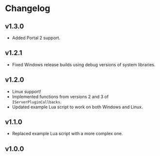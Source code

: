 # Changelog

## v1.3.0

- Added Portal 2 support.

## v1.2.1

- Fixed Windows release builds using debug versions of system libraries.

## v1.2.0

- Linux support!
- Implemented functions from versions 2 and 3 of `IServerPluginCallbacks`.
- Updated example Lua script to work on both Windows and Linux.

## v1.1.0

- Replaced example Lua script with a more complex one.

## v1.0.0
